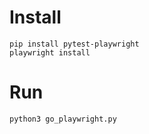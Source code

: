 # Install 
```shell
pip install pytest-playwright
playwright install
```
# Run
```shell
python3 go_playwright.py
```
